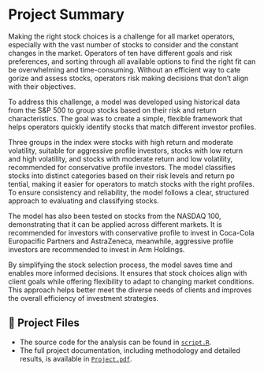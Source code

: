 # Project Summary
 Making the right stock choices is a challenge for all market operators, especially with the
 vast number of stocks to consider and the constant changes in the market. Operators of
ten have different goals and risk preferences, and sorting through all available options to
 find the right fit can be overwhelming and time-consuming. Without an efficient way to cate
gorize and assess stocks, operators risk making decisions that don’t align with their objectives.
 
 To address this challenge, a model was developed using historical data from the S&P 500 to
 group stocks based on their risk and return characteristics. The goal was to create a simple,
 flexible framework that helps operators quickly identify stocks that match different investor
 profiles.
 
 Three groups in the index were stocks with high return and moderate volatility, suitable
 for aggressive profile investors, stocks with low return and high volatility, and stocks with
 moderate return and low volatility, recommended for conservative profile investors.
 The model classifies stocks into distinct categories based on their risk levels and return po
tential, making it easier for operators to match stocks with the right profiles. To ensure
 consistency and reliability, the model follows a clear, structured approach to evaluating and
 classifying stocks.
 
 The model has also been tested on stocks from the NASDAQ 100, demonstrating that it can
 be applied across different markets. It is recommended for investors with conservative profile
 to invest in Coca-Cola Europacific Partners and AstraZeneca, meanwhile, aggressive profile
 investors are recommended to invest in Arm Holdings.
 
 By simplifying the stock selection process, the model saves time and enables more informed
 decisions. It ensures that stock choices align with client goals while offering flexibility to adapt
 to changing market conditions. This approach helps better meet the diverse needs of clients
 and improves the overall efficiency of investment strategies.

 ## 📂 Project Files

* The source code for the analysis can be found in [`script.R`](code_clustering_and_classification_of_sp500_stocks.R).
* The full project documentation, including methodology and detailed results, is available in [`Project.pdf`](report_clustering_and_classification_of_sp500_stocks.pdf).
